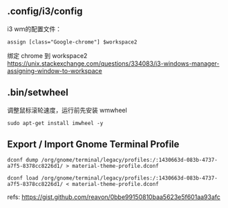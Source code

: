 ## .config/i3/config

i3 wｍ的配置文件：

```
assign [class="Google-chrome"] $workspace2
```

绑定 chrome 到 workspace2
https://unix.stackexchange.com/questions/334083/i3-windows-manager-assigning-window-to-workspace

## .bin/setwheel

调整鼠标滚轮速度，运行前先安装 wmwheel

```
sudo apt-get install imwheel -y
```

## Export / Import Gnome Terminal Profile

```
dconf dump /org/gnome/terminal/legacy/profiles:/:1430663d-083b-4737-a7f5-8378cc8226d1/ > material-theme-profile.dconf
```

```
dconf load /org/gnome/terminal/legacy/profiles:/:1430663d-083b-4737-a7f5-8378cc8226d1/ < material-theme-profile.dconf
```

refs:
https://gist.github.com/reavon/0bbe99150810baa5623e5f601aa93afc

